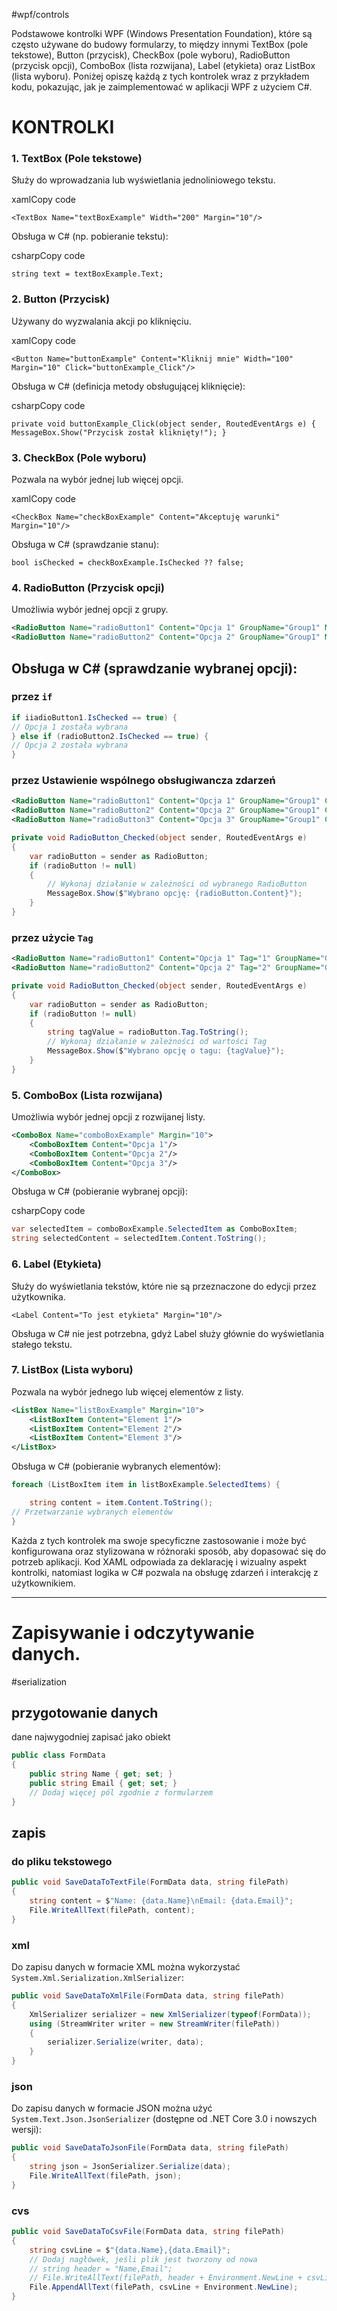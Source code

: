 #wpf/controls 



Podstawowe kontrolki WPF (Windows Presentation Foundation), które są często używane do budowy formularzy, to między innymi TextBox (pole tekstowe), Button (przycisk), CheckBox (pole wyboru), RadioButton (przycisk opcji), ComboBox (lista rozwijana), Label (etykieta) oraz ListBox (lista wyboru). Poniżej opiszę każdą z tych kontrolek wraz z przykładem kodu, pokazując, jak je zaimplementować w aplikacji WPF z użyciem C#.

# KONTROLKI


### 1. TextBox (Pole tekstowe)

Służy do wprowadzania lub wyświetlania jednoliniowego tekstu.

xamlCopy code

`<TextBox Name="textBoxExample" Width="200" Margin="10"/>`

Obsługa w C# (np. pobieranie tekstu):

csharpCopy code

`string text = textBoxExample.Text;`

### 2. Button (Przycisk)

Używany do wyzwalania akcji po kliknięciu.

xamlCopy code

`<Button Name="buttonExample" Content="Kliknij mnie" Width="100" Margin="10" Click="buttonExample_Click"/>`

Obsługa w C# (definicja metody obsługującej kliknięcie):

csharpCopy code

`private void buttonExample_Click(object sender, RoutedEventArgs e) {     MessageBox.Show("Przycisk został kliknięty!"); }`

### 3. CheckBox (Pole wyboru)

Pozwala na wybór jednej lub więcej opcji.

xamlCopy code

`<CheckBox Name="checkBoxExample" Content="Akceptuję warunki" Margin="10"/>`

Obsługa w C# (sprawdzanie stanu):


`bool isChecked = checkBoxExample.IsChecked ?? false;`

### 4. RadioButton (Przycisk opcji)

Umożliwia wybór jednej opcji z grupy.

```xml
<RadioButton Name="radioButton1" Content="Opcja 1" GroupName="Group1" Margin="10"/> 
<RadioButton Name="radioButton2" Content="Opcja 2" GroupName="Group1" Margin="10"/>
```

## Obsługa w C# (sprawdzanie wybranej opcji):

### przez `if`
```c#
if iiadioButton1.IsChecked == true) {     
// Opcja 1 została wybrana 
} else if (radioButton2.IsChecked == true) {     
// Opcja 2 została wybrana 
}
```

### przez Ustawienie wspólnego obsługiwancza zdarzeń

```xml
<RadioButton Name="radioButton1" Content="Opcja 1" GroupName="Group1" Checked="RadioButton_Checked" />
<RadioButton Name="radioButton2" Content="Opcja 2" GroupName="Group1" Checked="RadioButton_Checked" />
<RadioButton Name="radioButton3" Content="Opcja 3" GroupName="Group1" Checked="RadioButton_Checked" />

```

```c#
private void RadioButton_Checked(object sender, RoutedEventArgs e)
{
    var radioButton = sender as RadioButton;
    if (radioButton != null)
    {
        // Wykonaj działanie w zależności od wybranego RadioButton
        MessageBox.Show($"Wybrano opcję: {radioButton.Content}");
    }
}

```

### przez użycie `Tag`
```xml
<RadioButton Name="radioButton1" Content="Opcja 1" Tag="1" GroupName="Group1" Checked="RadioButton_Checked" />
<RadioButton Name="radioButton2" Content="Opcja 2" Tag="2" GroupName="Group1" Checked="RadioButton_Checked" />

```

```c#
private void RadioButton_Checked(object sender, RoutedEventArgs e)
{
    var radioButton = sender as RadioButton;
    if (radioButton != null)
    {
        string tagValue = radioButton.Tag.ToString();
        // Wykonaj działanie w zależności od wartości Tag
        MessageBox.Show($"Wybrano opcję o tagu: {tagValue}");
    }
}

```
 



### 5. ComboBox (Lista rozwijana)

Umożliwia wybór jednej opcji z rozwijanej listy.

```xml
<ComboBox Name="comboBoxExample" Margin="10">     
	<ComboBoxItem Content="Opcja 1"/>     
	<ComboBoxItem Content="Opcja 2"/>     
	<ComboBoxItem Content="Opcja 3"/> 
</ComboBox>
```

Obsługa w C# (pobieranie wybranej opcji):

csharpCopy code

```c#
var selectedItem = comboBoxExample.SelectedItem as ComboBoxItem; 
string selectedContent = selectedItem.Content.ToString();
```

### 6. Label (Etykieta)

Służy do wyświetlania tekstów, które nie są przeznaczone do edycji przez użytkownika.



`<Label Content="To jest etykieta" Margin="10"/>`

Obsługa w C# nie jest potrzebna, gdyż Label służy głównie do wyświetlania stałego tekstu.

### 7. ListBox (Lista wyboru)

Pozwala na wybór jednego lub więcej elementów z listy.


```xml
<ListBox Name="listBoxExample" Margin="10">     
	<ListBoxItem Content="Element 1"/>     
	<ListBoxItem Content="Element 2"/>     
	<ListBoxItem Content="Element 3"/> 
</ListBox>
```

Obsługa w C# (pobieranie wybranych elementów):
```c#
foreach (ListBoxItem item in listBoxExample.SelectedItems) { 

	string content = item.Content.ToString();     
// Przetwarzanie wybranych elementów 
}
```


Każda z tych kontrolek ma swoje specyficzne zastosowanie i może być konfigurowana oraz stylizowana w różnoraki sposób, aby dopasować się do potrzeb aplikacji. Kod XAML odpowiada za deklarację i wizualny aspekt kontrolki, natomiast logika w C# pozwala na obsługę zdarzeń i interakcję z użytkownikiem.



--------------
# Zapisywanie i odczytywanie danych.
#serialization

## przygotowanie danych
dane najwygodniej zapisać jako obiekt

```c#
public class FormData
{
    public string Name { get; set; }
    public string Email { get; set; }
    // Dodaj więcej pól zgodnie z formularzem
}

```


## zapis

### do pliku tekstowego
```c#
public void SaveDataToTextFile(FormData data, string filePath)
{
    string content = $"Name: {data.Name}\nEmail: {data.Email}";
    File.WriteAllText(filePath, content);
}

```

### xml

Do zapisu danych w formacie XML można wykorzystać `System.Xml.Serialization.XmlSerializer`:

```c#
public void SaveDataToXmlFile(FormData data, string filePath)
{
    XmlSerializer serializer = new XmlSerializer(typeof(FormData));
    using (StreamWriter writer = new StreamWriter(filePath))
    {
        serializer.Serialize(writer, data);
    }
}

```

### json
Do zapisu danych w formacie JSON można użyć `System.Text.Json.JsonSerializer` (dostępne od .NET Core 3.0 i nowszych wersji):

```c#
public void SaveDataToJsonFile(FormData data, string filePath)
{
    string json = JsonSerializer.Serialize(data);
    File.WriteAllText(filePath, json);
}

```


### cvs

```c#
public void SaveDataToCsvFile(FormData data, string filePath)
{
    string csvLine = $"{data.Name},{data.Email}";
    // Dodaj nagłówek, jeśli plik jest tworzony od nowa
    // string header = "Name,Email";
    // File.WriteAllText(filePath, header + Environment.NewLine + csvLine);
    File.AppendAllText(filePath, csvLine + Environment.NewLine);
}

```
























